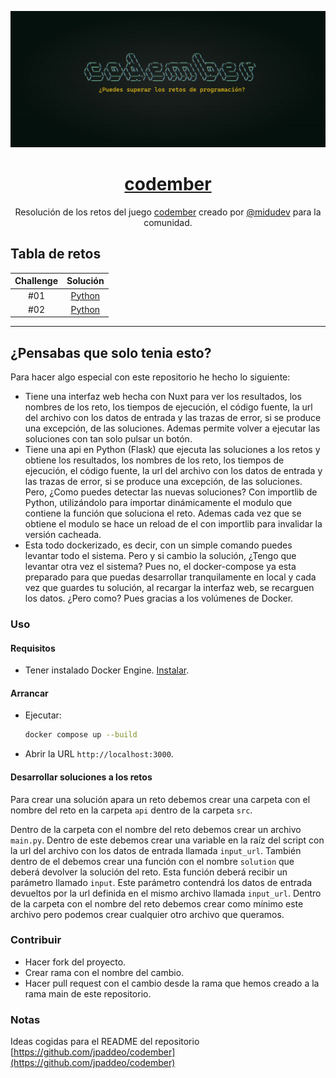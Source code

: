 <div align="center">

![Codember](./images/codember.webp)

# [codember](https://codember.dev)

Resolución de los retos del juego [codember](https://codember.dev/) creado por [@midudev](https://github.com/midudev/) para la comunidad.

</div>

## Tabla de retos

| Challenge |                                   Solución                                   |
| :-------: | :--------------------------------------------------------------------------: |
|    #01    | [Python](reto1/main.py)                                                      |
|    #02    | [Python](reto2/main.py)                                                      |

<hr/>

## ¿Pensabas que solo tenia esto?

Para hacer algo especial con este repositorio he hecho lo siguiente:

+ Tiene una interfaz web hecha con Nuxt para ver los resultados, los nombres de los reto, los tiempos de ejecución, el código fuente, la url del archivo con los datos de entrada y las trazas de error, si se produce una excepción, de las soluciones. Ademas permite volver a ejecutar las soluciones con tan solo pulsar un botón.
+ Tiene una api en Python (Flask) que ejecuta las soluciones a los retos y obtiene los resultados, los nombres de los reto, los tiempos de ejecución, el código fuente, la url del archivo con los datos de entrada y las trazas de error, si se produce una excepción, de las soluciones. Pero, ¿Como puedes detectar las nuevas soluciones? Con importlib de Python, utilizándolo para importar dinámicamente el modulo que contiene la función que soluciona el reto. Ademas cada vez que se obtiene el modulo se hace un reload de el con importlib para invalidar la versión cacheada.
+ Esta todo dockerizado, es decir, con un simple comando puedes levantar todo el sistema. Pero y si cambio la solución, ¿Tengo que levantar otra vez el sistema? Pues no, el docker-compose ya esta preparado para que puedas desarrollar tranquilamente en local y cada vez que guardes tu solución, al recargar la interfaz web, se recarguen los datos. ¿Pero como? Pues gracias a los volúmenes de Docker.

### Uso

#### Requisitos

+ Tener instalado Docker Engine. [Instalar](https://docs.docker.com/engine/).

#### Arrancar

+ Ejecutar:

    ```bash
    docker compose up --build
    ```

+ Abrir la URL `http://localhost:3000`.

#### Desarrollar soluciones a los retos

Para crear una solución apara un reto debemos crear una carpeta con el nombre del reto en la carpeta `api` dentro de la carpeta `src`.

Dentro de la carpeta con el nombre del reto debemos crear un archivo `main.py`. Dentro de este debemos crear una variable en la raíz del script con la url del archivo con los datos de entrada llamada `input_url`. También dentro de el debemos crear una función con el nombre `solution` que deberá devolver la solución del reto. Esta función deberá recibir un parámetro llamado `input`. Este parámetro contendrá los datos de entrada devueltos por la url definida en el mismo archivo llamada `input_url`. Dentro de la carpeta con el nombre del reto debemos crear como mínimo este archivo pero podemos crear cualquier otro archivo que queramos.

### Contribuir

+ Hacer fork del proyecto.
+ Crear rama con el nombre del cambio.
+ Hacer pull request con el cambio desde la rama que hemos creado a la rama main de este repositorio.

### Notas

Ideas cogidas para el README del repositorio [https://github.com/jpaddeo/codember](https://github.com/jpaddeo/codember)
